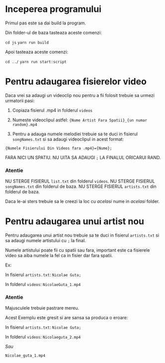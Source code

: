 # Inceperea programului

Primul pas este sa dai build la program.

Din folder-ul de baza tasteaza aceste comenzi:

`cd js`
`yarn run build`

Apoi tasteaza aceste comenzi:

`cd ../`
`yarn run start:script`

# Pentru adaugarea fisierelor video

Daca vrei sa adaugi un videoclip nou pentru a fii folosit trebuie sa urmezi urmatorii pasi:

1. Copiaza fisierul .mp4 in folderul `videos`
2. Numeste videoclipul astfel:
   `{Nume Artist Fara Spatii}_{un numar random}.mp4`

3. Pentru a adauga numele melodiei trebuie sa te duci in fisierul `songNames.txt` si sa adaugi videoclipul in acest format:

`{Numele Fisierului Din Videos fara .mp4}={Nume};`

FARA NICI UN SPATIU.
NU UITA SA ADAUGI `;` LA FINALUL ORICARUI RAND.

### **Atentie**

NU STERGE FISIERUL `list.txt` din folderul `videos`.
NU STERGE FISIERUL `songNames.txt` din folderul de baza.
NU STERGE FISIERUL `artists.txt` din folderul de baza.

Daca le-ai sters trebuie sa le creezi la loc cu _acelasi_ nume in _acelasi_ folder.

# Pentru adaugarea unui artist nou

Pentru adaugarea unui artist nou trebuie sa te duci in fisierul `artists.txt` si sa adaugi numele artistului cu `;` la final.

Numele artistului poate fii cu spatii sau fara, important este ca fisierele video sa aiba numele la fel ca in fisier dar fara spatii.

Ex:

In fisierul `artists.txt`:
`Nicolae Guta;`

In folderul `videos`:
`NicolaeGuta_1.mp4`

### **Atentie**

Majusculele trebuie pastrare mereu.

Acest Exemplu este gresit si are sansa sa produca o eroare:

In fisierul `artists.txt`:
`Nicolae Guta;`

In folderul `videos`:
`Nicolaeguta_2.mp4`

_Sau_

`Nicolae_guta_1.mp4`

